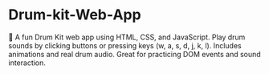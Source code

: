 # Drum-kit-Web-App
🎵 A fun Drum Kit web app using HTML, CSS, and JavaScript. Play drum sounds by clicking buttons or pressing keys (w, a, s, d, j, k, l). Includes animations and real drum audio. Great for practicing DOM events and sound interaction.
